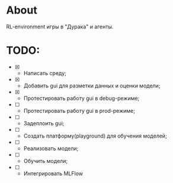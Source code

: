 # About
RL-environment игры в "Дурака" и агенты.

# TODO:
- [x] - Написать среду;
- [x] - Добавить gui для разметки данных и оценки модели;
- [x] - Протестировать работу gui в debug-режиме;
- [ ] - Протестировать работу gui в prod-режиме;
- [ ] - Задеплоить gui;
- [ ] - Создать платформу(playground) для обучения моделей;
- [ ] - Реализовать модели;
- [ ] - Обучить модели;
- [ ] - Интегрировать MLFlow